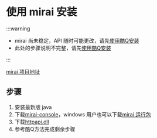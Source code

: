 # 使用 mirai 安装

:::warning

- mirai 尚未稳定，API 随时可能更改，请先[使用酷Q安装](./cq.md)
- 此处的步骤说明不完整，请先[使用酷Q安装](./cq.md)

:::

[mirai 项目地址](https://github.com/mamoe/mirai)

## 步骤

1. 安装最新版 java
1. 下载[mirai-console](https://github.com/mamoe/mirai-console/releases)，windows 用户也可以下载[mirai 运行包](https://x.jingzhidh.com/mirai/mirai-2.0.exe)
1. 下载[httpapi.dll](https://x.jingzhidh.com/mirai/httpapi.dll)
1. 参考酷Q方法完成剩余步骤
